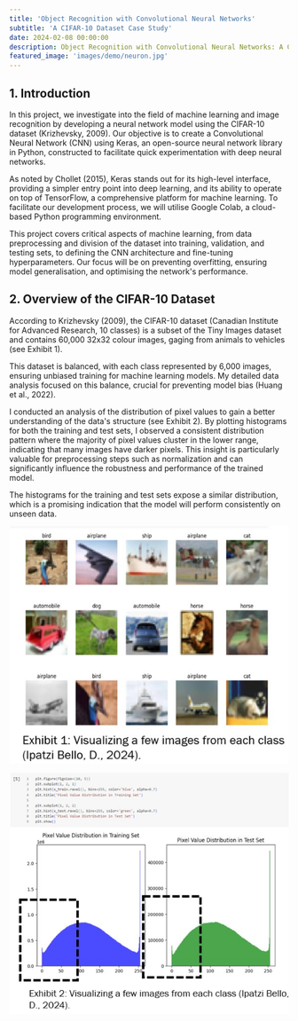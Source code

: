 ```yaml
---
title: 'Object Recognition with Convolutional Neural Networks'
subtitle: 'A CIFAR-10 Dataset Case Study'
date: 2024-02-08 00:00:00
description: Object Recognition with Convolutional Neural Networks: A CIFAR-10 Dataset Case Study.
featured_image: 'images/demo/neuron.jpg'
---
```


## 1. Introduction

In this project, we investigate into the field of machine learning and image recognition by developing a neural network model using the CIFAR-10 dataset (Krizhevsky, 2009). Our objective is to create a Convolutional Neural Network (CNN) using Keras, an open-source neural network library in Python, constructed to facilitate quick experimentation with deep neural networks.

As noted by Chollet (2015), Keras stands out for its high-level interface, providing a simpler entry point into deep learning, and its ability to operate on top of TensorFlow, a comprehensive platform for machine learning. To facilitate our development process, we will utilise Google Colab, a cloud-based Python programming environment.

This project covers critical aspects of machine learning, from data preprocessing and division of the dataset into training, validation, and testing sets, to defining the CNN architecture and fine-tuning hyperparameters. Our focus will be on preventing overfitting, ensuring model generalisation, and optimising the network's performance.

## 2. Overview of the CIFAR-10 Dataset

According to Krizhevsky (2009), the CIFAR-10 dataset (Canadian Institute for Advanced Research, 10 classes) is a subset of the Tiny Images dataset and contains 60,000 32x32 colour images, gaging from animals to vehicles (see Exhibit 1).

This dataset is balanced, with each class represented by 6,000 images, ensuring unbiased training for machine learning models. My detailed data analysis focused on this balance, crucial for preventing model bias (Huang et al., 2022).

I conducted an analysis of the distribution of pixel values to gain a better understanding of the data's structure (see Exhibit 2). By plotting histograms for both the training and test sets, I observed a consistent distribution pattern where the majority of pixel values cluster in the lower range, indicating that many images have darker pixels. This insight is particularly valuable for preprocessing steps such as normalization and can significantly influence the robustness and performance of the trained model.

The histograms for the training and test sets expose a similar distribution, which is a promising indication that the model will perform consistently on unseen data.

![](/images/demo/E1_CNN.jpg)

![](/images/demo/E2_CNN.jpg)

